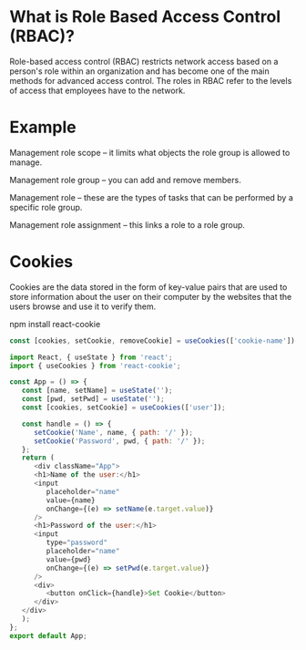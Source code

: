 # What is Role Based Access Control (RBAC)?

Role-based access control (RBAC) restricts network access based on a person's role within an organization and has become one of the main methods for advanced access control. The roles in RBAC refer to the levels of access that employees have to the network.

# Example
Management role scope – it limits what objects the role group is allowed to manage.

Management role group – you can add and remove members.

Management role – these are the types of tasks that can be performed by a specific role group.

Management role assignment – this links a role to a role group.


# Cookies

Cookies are the data stored in the form of key-value pairs that are used to store information about the user on their computer by the websites that the users browse and use it to verify them.

npm install react-cookie

```js
const [cookies, setCookie, removeCookie] = useCookies(['cookie-name']);
```

```js
import React, { useState } from 'react';
import { useCookies } from 'react-cookie';

const App = () => {
   const [name, setName] = useState('');
   const [pwd, setPwd] = useState('');
   const [cookies, setCookie] = useCookies(['user']);

   const handle = () => {
      setCookie('Name', name, { path: '/' });
      setCookie('Password', pwd, { path: '/' });
   };
   return (
      <div className="App">
      <h1>Name of the user:</h1>
      <input
         placeholder="name"
         value={name}
         onChange={(e) => setName(e.target.value)}
      />
      <h1>Password of the user:</h1>
      <input
         type="password"
         placeholder="name"
         value={pwd}
         onChange={(e) => setPwd(e.target.value)}
      />
      <div>
         <button onClick={handle}>Set Cookie</button>
      </div>
   </div>
   );
};
export default App;

```
